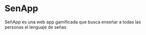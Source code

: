 # SenApp
SeñApp es una web app gamificada que busca enseñar a todas las personas el lenguaje de señas
